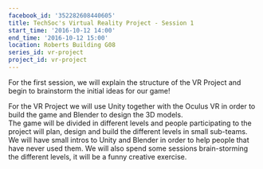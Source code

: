 ```yaml
---
facebook_id: '352282608440605'
title: TechSoc's Virtual Reality Project - Session 1
start_time: '2016-10-12 14:00'
end_time: '2016-10-12 15:00'
location: Roberts Building G08
series_id: vr-project
project_id: vr-project
---
```


For the first session, we will explain the structure of the VR Project and begin to brainstorm the initial ideas for our game!  
  
For the VR Project we will use Unity together with the Oculus VR in order to build the game and Blender to design the 3D models.  
The game will be divided in different levels and people participating to the project will plan, design and build the different levels in small sub-teams.   
We will have small intros to Unity and Blender in order to help people that have never used them. We will also spend some sessions brain-storming the different levels, it will be a funny creative exercise.